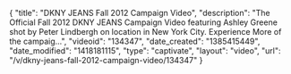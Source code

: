 {
    "title": "DKNY JEANS Fall 2012 Campaign Video",
    "description": "The Official Fall 2012 DKNY JEANS Campaign Video featuring Ashley Greene shot by Peter Lindbergh on location in New York City. Experience More of the campaig...",
    "videoid": "134347",
    "date_created": "1385415449",
    "date_modified": "1418181115",
    "type": "captivate",
    "layout": "video",
    "url": "\/v\/dkny-jeans-fall-2012-campaign-video\/134347"
}